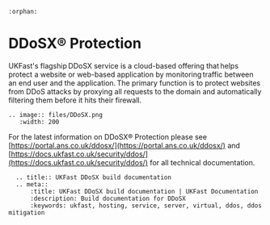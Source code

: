 ```eval_rst
:orphan:
```

# DDoSX® Protection

UKFast's flagship DDoSX service is a cloud-based offering that helps protect a website or web-based application by monitoring traffic between an end user and the application. The primary function is to protect websites from DDoS attacks by proxying all requests to the domain and automatically filtering them before it hits their firewall.

```eval_rst
.. image:: files/DDoSX.png
   :width: 200
```

For the latest information on DDoSX® Protection please see [https://portal.ans.co.uk/ddosx/](https://portal.ans.co.uk/ddosx/) and [https://docs.ukfast.co.uk/security/ddos/](https://docs.ukfast.co.uk/security/ddos/) for all technical documentation.

```eval_rst
  .. title:: UKFast DDoSX build documentation
  .. meta::
      :title: UKFast DDoSX build documentation | UKFast Documentation
      :description: Build documentation for DDoSX
      :keywords: ukfast, hosting, service, server, virtual, ddos, ddos mitigation
```
